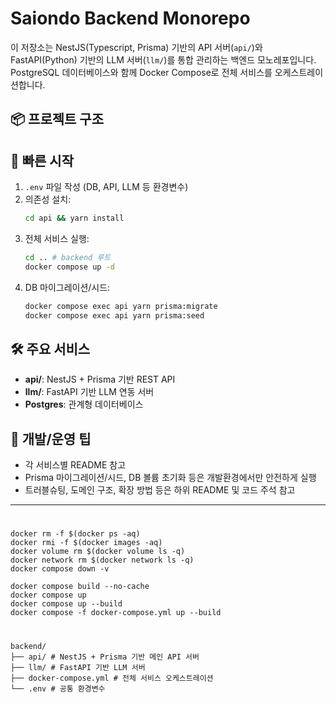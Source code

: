 # Saiondo Backend Monorepo

이 저장소는 NestJS(Typescript, Prisma) 기반의 API 서버(`api/`)와  
FastAPI(Python) 기반의 LLM 서버(`llm/`)를 통합 관리하는 백엔드 모노레포입니다.  
PostgreSQL 데이터베이스와 함께 Docker Compose로 전체 서비스를 오케스트레이션합니다.

## 📦 프로젝트 구조

## 🚀 빠른 시작

1. `.env` 파일 작성 (DB, API, LLM 등 환경변수)
2. 의존성 설치:  
   ```sh
   cd api && yarn install
   ```
3. 전체 서비스 실행:  
   ```sh
   cd .. # backend 루트
   docker compose up -d
   ```
4. DB 마이그레이션/시드:  
   ```sh
   docker compose exec api yarn prisma:migrate
   docker compose exec api yarn prisma:seed
   ```

## 🛠️ 주요 서비스

- **api/**: NestJS + Prisma 기반 REST API
- **llm/**: FastAPI 기반 LLM 연동 서버
- **Postgres**: 관계형 데이터베이스

## 📝 개발/운영 팁

- 각 서비스별 README 참고
- Prisma 마이그레이션/시드, DB 볼륨 초기화 등은 개발환경에서만 안전하게 실행
- 트러블슈팅, 도메인 구조, 확장 방법 등은 하위 README 및 코드 주석 참고

---


#
````
docker rm -f $(docker ps -aq)
docker rmi -f $(docker images -aq)
docker volume rm $(docker volume ls -q)
docker network rm $(docker network ls -q)
docker compose down -v

docker compose build --no-cache
docker compose up
docker compose up --build
docker compose -f docker-compose.yml up --build
````

#
````
backend/
├── api/ # NestJS + Prisma 기반 메인 API 서버
├── llm/ # FastAPI 기반 LLM 서버
├── docker-compose.yml # 전체 서비스 오케스트레이션
└── .env # 공통 환경변수
````
